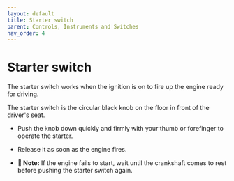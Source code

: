 ```yaml
---
layout: default
title: Starter switch
parent: Controls, Instruments and Switches
nav_order: 4
---
```


# Starter switch

The starter switch works when the ignition is on to fire up the engine ready for driving.

The starter switch is the circular black knob on the floor in front of the driver's seat.
- Push the knob down quickly and firmly with your thumb or forefinger to operate the starter.
- Release it as soon as the engine fires.

- **📝 Note:** If the engine fails to start, wait until the crankshaft comes to rest before pushing the starter switch
again.
